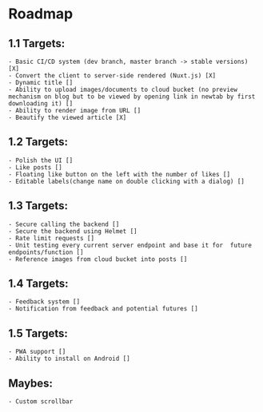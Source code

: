 # Roadmap

## 1.1 Targets:
    - Basic CI/CD system (dev branch, master branch -> stable versions) [X]
    - Convert the client to server-side rendered (Nuxt.js) [X]
    - Dynamic title []
    - Ability to upload images/documents to cloud bucket (no preview mechanism on blog but to be viewed by opening link in newtab by first downloading it) []
    - Ability to render image from URL []
    - Beautify the viewed article [X]

## 1.2 Targets:
    - Polish the UI []
    - Like posts []
    - Floating like button on the left with the number of likes []
    - Editable labels(change name on double clicking with a dialog) []

## 1.3 Targets:
    - Secure calling the backend []
    - Secure the backend using Helmet []
    - Rate limit requests []
    - Unit testing every current server endpoint and base it for  future endpoints/function []
    - Reference images from cloud bucket into posts []

## 1.4 Targets: 
    - Feedback system []
    - Notification from feedback and potential futures []

## 1.5 Targets:
    - PWA support []
    - Ability to install on Android []


## Maybes:
    - Custom scrollbar
